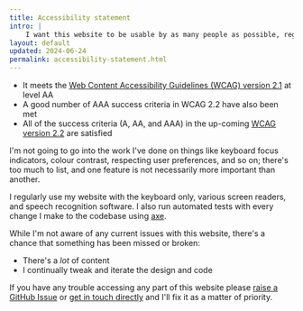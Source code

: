 ```yaml
---
title: Accessibility statement
intro: |
    I want this website to be usable by as many people as possible, regardless of device, browser, network speed, or ability.
layout: default
updated: 2024-06-24
permalink: accessibility-statement.html
---
```


- It meets the [Web Content Accessibility Guidelines (WCAG) version 2.1](https://www.w3.org/TR/WCAG21/) at level AA
- A good number of AAA success criteria in WCAG 2.2 have also been met
- All of the success criteria (A, AA, and AAA) in the up-coming [WCAG version 2.2](https://www.w3.org/TR/WCAG22/) are satisfied

I'm not going to go into the work I've done on things like keyboard focus indicators, colour contrast, respecting user preferences, and so on; there's too much to list, and one feature is not necessarily more important than another.

I regularly use my website with the keyboard only, various screen readers, and speech recognition software. I also run automated tests with every change I make to the codebase using [axe](https://www.deque.com/axe/).

While I'm not aware of any current issues with this website, there's a chance that something has been missed or broken:

- There's a *lot* of content
- I continually tweak and iterate the design and code

If you have any trouble accessing any part of this website please [raise a GitHub Issue](https://github.com/jaffamonkey/tempertemper.net/issues) or [get in touch directly](/contact) and I'll fix it as a matter of priority.
